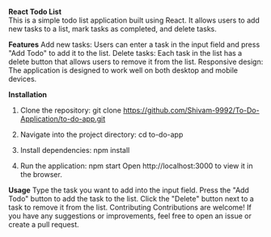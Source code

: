 **React Todo List** <br>
This is a simple todo list application built using React. It allows users to add new tasks to a list, mark tasks as completed, and delete tasks.

**Features**
Add new tasks: Users can enter a task in the input field and press "Add Todo" to add it to the list.
Delete tasks: Each task in the list has a delete button that allows users to remove it from the list.
Responsive design: The application is designed to work well on both desktop and mobile devices.

**Installation**
1. Clone the repository:
git clone  https://github.com/Shivam-9992/To-Do-Application/to-do-app.git

2. Navigate into the project directory:
cd to-do-app

3. Install dependencies:
npm install

4. Run the application:
npm start
Open http://localhost:3000 to view it in the browser.

**Usage**
Type the task you want to add into the input field.
Press the "Add Todo" button to add the task to the list.
Click the "Delete" button next to a task to remove it from the list.
Contributing
Contributions are welcome! If you have any suggestions or improvements, feel free to open an issue or create a pull request.


